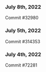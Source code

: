 ### July 8th, 2022

Commit #32980

### July 5th, 2022

Commit #314353


### July 4th, 2022

Commit #72281
